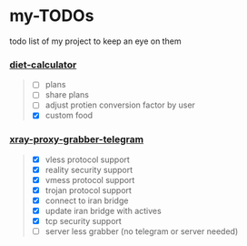 # my-TODOs
todo list of my project to keep an eye on them



### [diet-calculator](https://github.com/MrMohebi/diet-calculator)
> - [ ] plans
> - [ ] share plans
> - [ ] adjust protien conversion factor by user
> - [x] custom food

### [xray-proxy-grabber-telegram](https://github.com/MrMohebi/xray-proxy-grabber-telegram)
> - [x] vless protocol support
> - [x] reality security support
> - [x] vmess protocol support
> - [x] trojan protocol support
> - [x] connect to iran bridge
> - [x] update iran bridge with actives
> - [x] tcp security support
> - [ ] server less grabber (no telegram or server needed)
